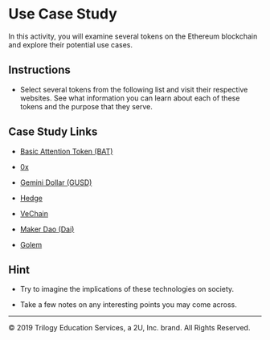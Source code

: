 # Use Case Study

In this activity, you will examine several tokens on the Ethereum blockchain and explore their potential use cases.

## Instructions

* Select several tokens from the following list and visit their respective websites. See what information you can learn about each of these tokens and the purpose that they serve.

## Case Study Links

* [Basic Attention Token (BAT)](https://basicattentiontoken.org/)

* [0x](https://0x.org/)

* [Gemini Dollar (GUSD)](https://gemini.com/dollar/)

* [Hedge](https://hedgetrade.com/)

* [VeChain](https://www.vechain.com/)

* [Maker Dao (Dai)](https://makerdao.com/)

* [Golem](https://golem.network/)

## Hint

* Try to imagine the implications of these technologies on society.

* Take a few notes on any interesting points you may come across.

---

© 2019 Trilogy Education Services, a 2U, Inc. brand. All Rights Reserved.
